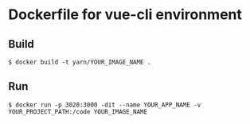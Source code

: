 # Dockerfile for vue-cli environment


## Build

```
$ docker build -t yarn/YOUR_IMAGE_NAME .
```


## Run

```
$ docker run -p 3020:3000 -dit --name YOUR_APP_NAME -v YOUR_PROJECT_PATH:/code YOUR_IMAGE_NAME
```
